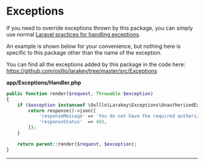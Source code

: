 # Exceptions

If you need to override exceptions thrown by this package, you can simply use normal [Laravel practices for handling exceptions](https://laravel.com/docs/errors#render-method).

An example is shown below for your convenience, but nothing here is specific to this package other than the name of the exception.

You can find all the exceptions added by this package in the code here: https://github.com/oslllo/larakey/tree/master/src/Exceptions


**app/Exceptions/Handler.php**
```php
public function render($request, Throwable $exception)
{
    if ($exception instanceof \Oslllo\Larakey\Exceptions\UnauthorizedException) {
        return response()->json([
            'responseMessage' => 'You do not have the required authorization.',
            'responseStatus'  => 403,
        ]);
    }

    return parent::render($request, $exception);
}
```

---
